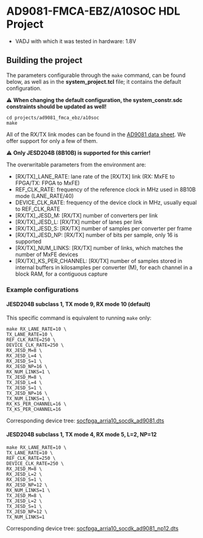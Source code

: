 <!-- no_no_os -->

# AD9081-FMCA-EBZ/A10SOC HDL Project

- VADJ with which it was tested in hardware: 1.8V

## Building the project

The parameters configurable through the `make` command, can be found below, as well as in the **system_project.tcl** file; it contains the default configuration.

:warning: **When changing the default configuration, the system_constr.sdc constraints should be updated as well!**

```
cd projects/ad9081_fmca_ebz/a10soc
make
```

All of the RX/TX link modes can be found in the [AD9081 data sheet](https://www.analog.com/media/en/technical-documentation/user-guides/ad9081-ad9082-ug-1578.pdf). We offer support for only a few of them.

:warning: **Only JESD204B (8B10B) is supported for this carrier!**

The overwritable parameters from the environment are:

- [RX/TX]_LANE_RATE: lane rate of the [RX/TX] link (RX: MxFE to FPGA/TX: FPGA to MxFE)
- REF_CLK_RATE: frequency of the reference clock in MHz used in 8B10B mode (LANE_RATE/40)
- DEVICE_CLK_RATE: frequency of the device clock in MHz, usually equal to REF_CLK_RATE
- [RX/TX]_JESD_M: [RX/TX] number of converters per link
- [RX/TX]_JESD_L: [RX/TX] number of lanes per link
- [RX/TX]_JESD_S: [RX/TX] number of samples per converter per frame
- [RX/TX]_JESD_NP: [RX/TX] number of bits per sample, only 16 is supported
- [RX/TX]_NUM_LINKS: [RX/TX] number of links, which matches the number of MxFE devices
- [RX/TX]_KS_PER_CHANNEL: [RX/TX] number of samples stored in internal buffers in kilosamples per converter (M), for each channel in a block RAM, for a contiguous capture

### Example configurations

#### JESD204B subclass 1, TX mode 9, RX mode 10 (default)

This specific command is equivalent to running `make` only:

```
make RX_LANE_RATE=10 \
TX_LANE_RATE=10 \
REF_CLK_RATE=250 \
DEVICE_CLK_RATE=250 \
RX_JESD_M=8 \
RX_JESD_L=4 \
RX_JESD_S=1 \
RX_JESD_NP=16 \
RX_NUM_LINKS=1 \
TX_JESD_M=8 \
TX_JESD_L=4 \
TX_JESD_S=1 \
TX_JESD_NP=16 \
TX_NUM_LINKS=1 \
RX_KS_PER_CHANNEL=16 \
TX_KS_PER_CHANNEL=16
```

Corresponding device tree: [socfpga_arria10_socdk_ad9081.dts](https://github.com/analogdevicesinc/linux/blob/main/arch/arm/boot/dts/intel/socfpga/socfpga_arria10_socdk_ad9081.dts)

#### JESD204B subclass 1, TX mode 4, RX mode 5, L=2, NP=12

```
make RX_LANE_RATE=10 \
TX_LANE_RATE=10 \
REF_CLK_RATE=250 \
DEVICE_CLK_RATE=250 \
RX_JESD_M=8 \
RX_JESD_L=2 \
RX_JESD_S=1 \
RX_JESD_NP=12 \
RX_NUM_LINKS=1 \
TX_JESD_M=8 \
TX_JESD_L=2 \
TX_JESD_S=1 \
TX_JESD_NP=12 \
TX_NUM_LINKS=1
```

Corresponding device tree: [socfpga_arria10_socdk_ad9081_np12.dts](https://github.com/analogdevicesinc/linux/blob/main/arch/arm/boot/dts/intel/socfpga/socfpga_arria10_socdk_ad9081_np12.dts)
